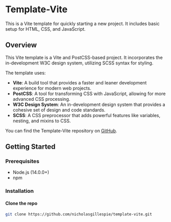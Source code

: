 # Template-Vite

This is a Vite template for quickly starting a new project. It includes basic setup for HTML, CSS, and JavaScript.

## Overview

This Vite template is a Vite and PostCSS-based project. It incorporates the in-development W3C design system, utilizing SCSS syntax for styling.

The template uses:

- **Vite**: A build tool that provides a faster and leaner development experience for modern web projects.
- **PostCSS**: A tool for transforming CSS with JavaScript, allowing for more advanced CSS processing.
- **W3C Design System**: An in-development design system that provides a cohesive set of design and code standards.
- **SCSS**: A CSS preprocessor that adds powerful features like variables, nesting, and mixins to CSS.

You can find the Template-Vite repository on [GitHub](https://github.com/nicholasgillespie/template-vite).

## Getting Started

### Prerequisites

- Node.js (14.0.0+)
- npm

### Installation

#### Clone the repo

```bash
git clone https://github.com/nicholasgillespie/template-vite.git
```
